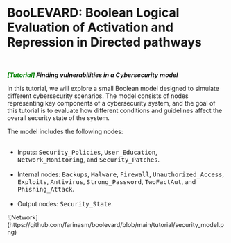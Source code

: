 <h1 style="margin-bottom: 50px;"> BooLEVARD: Boolean Logical Evaluation of Activation and Repression in Directed pathways</h1>
<h5 style="margin-bottom: 2px; margin-top: 0px;">
    <b><span style="color: green;">[Tutorial]</span> <span>Finding vulnerabilities in a Cybersecurity model</b></span>
</h5>
<p>
    In this tutorial, we will explore a small Boolean model designed to simulate different cybersecurity scenarios. The model consists of nodes representing key components of a cybersecurity system, and the goal of this tutorial is to evaluate how different conditions and guidelines affect the overall security state of the system.
</p>
<p>
    The model includes the following nodes: <br><br>
    <ul>
        <li> Inputs: 
            <code style="font-size: 14px; margin-bottom: 100px">Security_Policies</code>,
            <code style="font-size: 14px; margin-bottom: 100px">User_Education</code>,
            <code style="font-size: 14px; margin-bottom: 100px">Network_Monitoring</code>, and
            <code style="font-size: 14px; margin-bottom: 100px">Security_Patches</code>.<br><br>
        <li> Internal nodes:
            <code style="font-size: 14px; margin-bottom: 100px">Backups</code>,
            <code style="font-size: 14px; margin-bottom: 100px">Malware</code>,
            <code style="font-size: 14px; margin-bottom: 100px">Firewall</code>,
            <code style="font-size: 14px; margin-bottom: 100px">Unauthorized_Access</code>,
            <code style="font-size: 14px; margin-bottom: 100px">Exploits</code>,
            <code style="font-size: 14px; margin-bottom: 100px">Antivirus</code>,
            <code style="font-size: 14px; margin-bottom: 100px">Strong_Password</code>,
            <code style="font-size: 14px; margin-bottom: 100px">TwoFactAut</code>, and
            <code style="font-size: 14px; margin-bottom: 100px">Phishing_Attack</code>.<br><br>
        <li> Output nodes:
            <code style="font-size: 14px; margin-bottom: 100px">Security_State</code>.
    </ul>

</p>
![Network](https://github.com/farinasm/boolevard/blob/main/tutorial/security_model.png)

